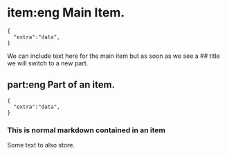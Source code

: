 # item:eng Main Item.

```hjson
{
  "extra":"data",
}
```

We can include text here for the main item but as soon as we see a ## title we will switch to a new part.

## part:eng Part of an item.

```hjson
{
  "extra":"data",
}
```

### This is normal markdown contained in an item

Some text to also store.


